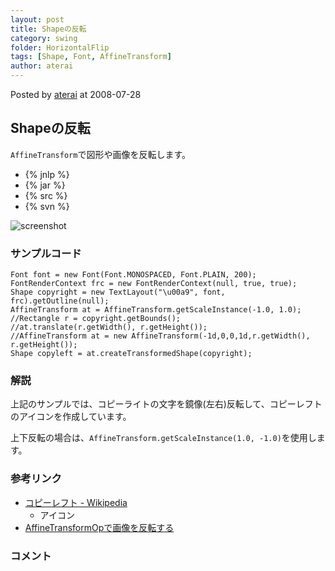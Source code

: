 ```yaml
---
layout: post
title: Shapeの反転
category: swing
folder: HorizontalFlip
tags: [Shape, Font, AffineTransform]
author: aterai
---
```


Posted by [aterai](http://terai.xrea.jp/aterai.html) at 2008-07-28

## Shapeの反転
`AffineTransform`で図形や画像を反転します。

- {% jnlp %}
- {% jar %}
- {% src %}
- {% svn %}

<!-- dummy comment line for breaking list -->

![screenshot](https://lh5.googleusercontent.com/_9Z4BYR88imo/TQTN731lMzI/AAAAAAAAAbk/Wc0qp3ocR88/s800/HorizontalFlip.png)

### サンプルコード
<pre class="prettyprint"><code>Font font = new Font(Font.MONOSPACED, Font.PLAIN, 200);
FontRenderContext frc = new FontRenderContext(null, true, true);
Shape copyright = new TextLayout("\u00a9", font, frc).getOutline(null);
AffineTransform at = AffineTransform.getScaleInstance(-1.0, 1.0);
//Rectangle r = copyright.getBounds();
//at.translate(r.getWidth(), r.getHeight());
//AffineTransform at = new AffineTransform(-1d,0,0,1d,r.getWidth(), r.getHeight());
Shape copyleft = at.createTransformedShape(copyright);
</code></pre>

### 解説
上記のサンプルでは、コピーライトの文字を鏡像(左右)反転して、コピーレフトのアイコンを作成しています。

上下反転の場合は、`AffineTransform.getScaleInstance(1.0, -1.0)`を使用します。

### 参考リンク
- [コピーレフト - Wikipedia](http://en.wikipedia.org/wiki/Copyleft)
    - アイコン
- [AffineTransformOpで画像を反転する](http://terai.xrea.jp/Swing/AffineTransformOp.html)

<!-- dummy comment line for breaking list -->

### コメント

